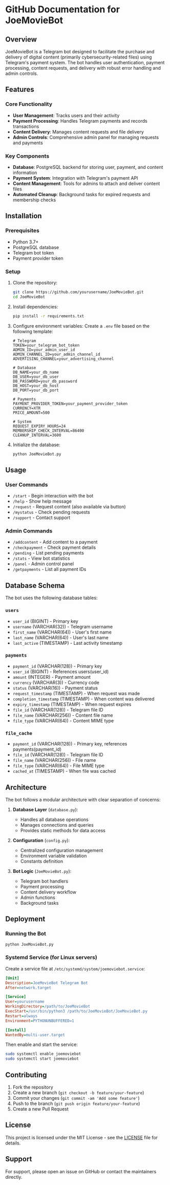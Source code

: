 # GitHub Documentation for JoeMovieBot

## Overview

JoeMovieBot is a Telegram bot designed to facilitate the purchase and delivery of digital content (primarily cybersecurity-related files) using Telegram's payment system. The bot handles user authentication, payment processing, content requests, and delivery with robust error handling and admin controls.

## Features

### Core Functionality
- **User Management**: Tracks users and their activity
- **Payment Processing**: Handles Telegram payments and records transactions
- **Content Delivery**: Manages content requests and file delivery
- **Admin Controls**: Comprehensive admin panel for managing requests and payments

### Key Components
- **Database**: PostgreSQL backend for storing user, payment, and content information
- **Payment System**: Integration with Telegram's payment API
- **Content Management**: Tools for admins to attach and deliver content files
- **Automated Cleanup**: Background tasks for expired requests and membership checks

## Installation

### Prerequisites
- Python 3.7+
- PostgreSQL database
- Telegram bot token
- Payment provider token

### Setup

1. Clone the repository:
   ```bash
   git clone https://github.com/yourusername/JoeMovieBot.git
   cd JoeMovieBot
   ```

2. Install dependencies:
   ```bash
   pip install -r requirements.txt
   ```

3. Configure environment variables:
   Create a `.env` file based on the following template:
   ```
   # Telegram
   TOKEN=your_telegram_bot_token
   ADMIN_ID=your_admin_user_id
   ADMIN_CHANNEL_ID=your_admin_channel_id
   ADVERTISING_CHANNEL=your_advertising_channel

   # Database
   DB_NAME=your_db_name
   DB_USER=your_db_user
   DB_PASSWORD=your_db_password
   DB_HOST=your_db_host
   DB_PORT=your_db_port

   # Payments
   PAYMENT_PROVIDER_TOKEN=your_payment_provider_token
   CURRENCY=XTR
   PRICE_AMOUNT=500

   # System
   REQUEST_EXPIRY_HOURS=24
   MEMBERSHIP_CHECK_INTERVAL=86400
   CLEANUP_INTERVAL=3600
   ```

4. Initialize the database:
   ```bash
   python JoeMovieBot.py
   ```

## Usage

### User Commands
- `/start` - Begin interaction with the bot
- `/help` - Show help message
- `/request` - Request content (also available via button)
- `/mystatus` - Check pending requests
- `/support` - Contact support

### Admin Commands
- `/addcontent` - Add content to a payment
- `/checkpayment` - Check payment details
- `/pending` - List pending payments
- `/stats` - View bot statistics
- `/panel` - Admin control panel
- `/getpayments` - List all payment IDs

## Database Schema

The bot uses the following database tables:

### `users`
- `user_id` (BIGINT) - Primary key
- `username` (VARCHAR(32)) - Telegram username
- `first_name` (VARCHAR(64)) - User's first name
- `last_name` (VARCHAR(64)) - User's last name
- `last_active` (TIMESTAMP) - Last activity timestamp

### `payments`
- `payment_id` (VARCHAR(128)) - Primary key
- `user_id` (BIGINT) - References users(user_id)
- `amount` (INTEGER) - Payment amount
- `currency` (VARCHAR(3)) - Currency code
- `status` (VARCHAR(16)) - Payment status
- `request_timestamp` (TIMESTAMP) - When request was made
- `completion_timestamp` (TIMESTAMP) - When content was delivered
- `expiry_timestamp` (TIMESTAMP) - When request expires
- `file_id` (VARCHAR(128)) - Telegram file ID
- `file_name` (VARCHAR(256)) - Content file name
- `file_type` (VARCHAR(64)) - Content MIME type

### `file_cache`
- `payment_id` (VARCHAR(128)) - Primary key, references payments(payment_id)
- `file_id` (VARCHAR(128)) - Telegram file ID
- `file_name` (VARCHAR(256)) - File name
- `file_type` (VARCHAR(64)) - File MIME type
- `cached_at` (TIMESTAMP) - When file was cached

## Architecture

The bot follows a modular architecture with clear separation of concerns:

1. **Database Layer** (`database.py`):
   - Handles all database operations
   - Manages connections and queries
   - Provides static methods for data access

2. **Configuration** (`config.py`):
   - Centralized configuration management
   - Environment variable validation
   - Constants definition

3. **Bot Logic** (`JoeMovieBot.py`):
   - Telegram bot handlers
   - Payment processing
   - Content delivery workflow
   - Admin functions
   - Background tasks

## Deployment

### Running the Bot
```bash
python JoeMovieBot.py
```

### Systemd Service (for Linux servers)
Create a service file at `/etc/systemd/system/joemoviebot.service`:
```ini
[Unit]
Description=JoeMovieBot Telegram Bot
After=network.target

[Service]
User=yourusername
WorkingDirectory=/path/to/JoeMovieBot
ExecStart=/usr/bin/python3 /path/to/JoeMovieBot/JoeMovieBot.py
Restart=always
Environment=PYTHONUNBUFFERED=1

[Install]
WantedBy=multi-user.target
```

Then enable and start the service:
```bash
sudo systemctl enable joemoviebot
sudo systemctl start joemoviebot
```

## Contributing

1. Fork the repository
2. Create a new branch (`git checkout -b feature/your-feature`)
3. Commit your changes (`git commit -am 'Add some feature'`)
4. Push to the branch (`git push origin feature/your-feature`)
5. Create a new Pull Request

## License

This project is licensed under the MIT License - see the [LICENSE](LICENSE) file for details.

## Support

For support, please open an issue on GitHub or contact the maintainers directly.
